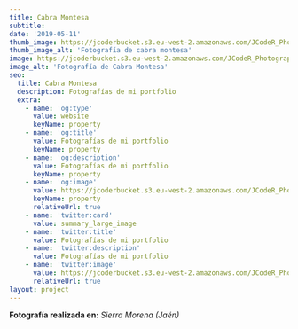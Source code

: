 ```yaml
---
title: Cabra Montesa
subtitle:
date: '2019-05-11'
thumb_image: https://jcoderbucket.s3.eu-west-2.amazonaws.com/JCodeR_Photography/mini-mamifero-4.jpg
thumb_image_alt: 'Fotografía de cabra montesa'
image: https://jcoderbucket.s3.eu-west-2.amazonaws.com/JCodeR_Photography/mamifero-4.jpg
image_alt: 'Fotografía de Cabra Montesa'
seo:
  title: Cabra Montesa
  description: Fotografías de mi portfolio
  extra:
    - name: 'og:type'
      value: website
      keyName: property
    - name: 'og:title'
      value: Fotografías de mi portfolio
      keyName: property
    - name: 'og:description'
      value: Fotografías de mi portfolio
      keyName: property
    - name: 'og:image'
      value: https://jcoderbucket.s3.eu-west-2.amazonaws.com/JCodeR_Photography/mini-mamifero-4.jpg
      keyName: property
      relativeUrl: true
    - name: 'twitter:card'
      value: summary_large_image
    - name: 'twitter:title'
      value: Fotografías de mi portfolio
    - name: 'twitter:description'
      value: Fotografías de mi portfolio
    - name: 'twitter:image'
      value: https://jcoderbucket.s3.eu-west-2.amazonaws.com/JCodeR_Photography/mini-mamifero-4.jpg
      relativeUrl: true
layout: project
---
```


**Fotografía realizada en:**  *Sierra Morena (Jaén)*